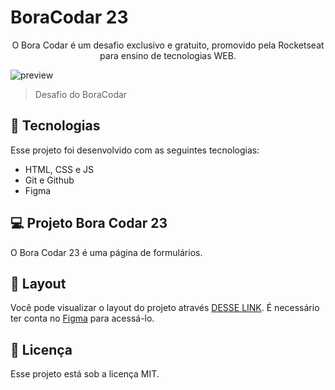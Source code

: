 # BoraCodar 23

<p align="center">
O Bora Codar é um desafio exclusivo e gratuito, promovido pela Rocketseat para ensino de tecnologias WEB. <br/>
</p>

![preview](./.github/preview.png)

> Desafio do BoraCodar

## 🚀 Tecnologias

Esse projeto foi desenvolvido com as seguintes tecnologias:

- HTML, CSS e JS
- Git e Github 
- Figma

## 💻 Projeto Bora Codar 23

O Bora Codar 23 é uma página de formulários.

## 🔖 Layout

Você pode visualizar o layout do projeto através [DESSE LINK](https://www.figma.com/file/cHupXravMEe7IXKfkeFUBL/Formul%C3%A1rio-Multi-Step--%E2%80%A2-Desafio-23-(Community)?type=design&mode=design&t=KcQsRWI4r73AyGhl-0). É necessário ter conta no [Figma](https://figma.com) para acessá-lo.

## :memo: Licença

Esse projeto está sob a licença MIT.
